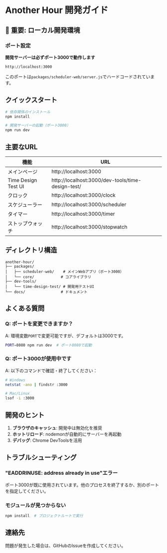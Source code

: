 # Another Hour 開発ガイド

## 🔴 重要: ローカル開発環境

### ポート設定
**開発サーバーは必ずポート3000で動作します**

```
http://localhost:3000
```

このポートは`packages/scheduler-web/server.js`でハードコードされています。

## クイックスタート

```bash
# 依存関係のインストール
npm install

# 開発サーバーの起動（ポート3000）
npm run dev
```

## 主要なURL

| 機能 | URL |
|------|-----|
| メインページ | http://localhost:3000 |
| Time Design Test UI | http://localhost:3000/dev-tools/time-design-test/ |
| クロック | http://localhost:3000/clock |
| スケジューラー | http://localhost:3000/scheduler |
| タイマー | http://localhost:3000/timer |
| ストップウォッチ | http://localhost:3000/stopwatch |

## ディレクトリ構造

```
another-hour/
├── packages/
│   ├── scheduler-web/    # メインWebアプリ（ポート3000）
│   └── core/            # コアライブラリ
├── dev-tools/
│   └── time-design-test/ # 開発用テストUI
└── docs/                # ドキュメント
```

## よくある質問

### Q: ポートを変更できますか？
A: 環境変数`PORT`で変更可能ですが、デフォルトは3000です。
```bash
PORT=8080 npm run dev  # ポート8080で起動
```

### Q: ポート3000が使用中です
A: 以下のコマンドで確認・終了してください：
```bash
# Windows
netstat -ano | findstr :3000

# Mac/Linux
lsof -i :3000
```

## 開発のヒント

1. **ブラウザのキャッシュ**: 開発中は無効化を推奨
2. **ホットリロード**: nodemonが自動的にサーバーを再起動
3. **デバッグ**: Chrome DevToolsを活用

## トラブルシューティング

### "EADDRINUSE: address already in use"エラー
ポート3000が既に使用されています。他のプロセスを終了するか、別のポートを指定してください。

### モジュールが見つからない
```bash
npm install  # プロジェクトルートで実行
```

## 連絡先

問題が発生した場合は、GitHubのIssueを作成してください。 